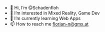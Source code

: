 - 👋 Hi, I’m @Schadenfloh
- 👀 I’m interested in Mixed Reality, Game Dev
- 🌱 I’m currently learning Web Apps
- 📫 How to reach me florian-n@gmx.at

<!---
Schadenfloh/Schadenfloh is a ✨ special ✨ repository because its `README.md` (this file) appears on your GitHub profile.
You can click the Preview link to take a look at your changes.
--->
